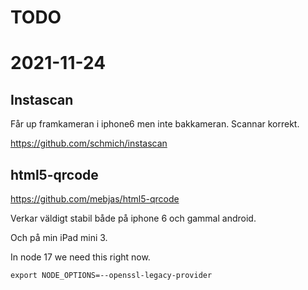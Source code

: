 # TODO

# 2021-11-24

## Instascan 
Får up framkameran i iphone6 men inte bakkameran. Scannar korrekt.

https://github.com/schmich/instascan

## html5-qrcode
https://github.com/mebjas/html5-qrcode

Verkar väldigt stabil både på iphone 6 och gammal android.

Och på min iPad mini 3.


In node 17 we need this right now.

    export NODE_OPTIONS=--openssl-legacy-provider
